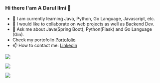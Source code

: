 ### Hi there I'am A Darul Ilmi 👋


- 🌱 I am currently learning Java, Python, Go Language, Javascript, etc.
- 👯 I would like to collaborate on web projects as well as Backend Dev.
- 💬 Ask me about Java(Spring Boot), Python(Flask) and Go Language (Gin).
- Check my portofolio [Portofolio](https://darulcode.github.io/)
- 📫 How to contact me: [Linkedin](https://www.linkedin.com/in/darulilmi)

![](https://github-readme-stats.vercel.app/api?username=darulcode&show_icons=true&include_all_commits=true)

![](https://github-readme-streak-stats.herokuapp.com/?user=darulcode)

![](https://github-readme-stats.vercel.app/api/top-langs/?username=darulcode&hide_progress=compact&layout=compact)
